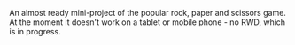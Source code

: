 An almost ready mini-project of the popular rock, paper and scissors game. At the moment it doesn't work on a tablet or mobile phone - no RWD, which is in progress.